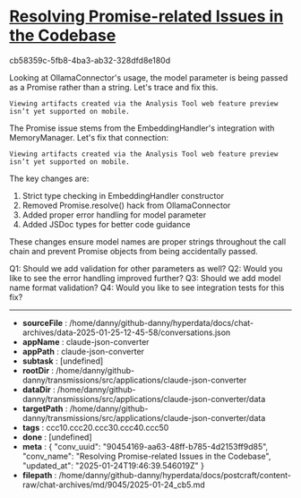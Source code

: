 # [Resolving Promise-related Issues in the Codebase](https://claude.ai/chat/90454169-aa63-48ff-b785-4d2153ff9d85)

cb58359c-5fb8-4ba3-ab32-328dfd8e180d

 Looking at OllamaConnector's usage, the model parameter is being passed as a Promise rather than a string. Let's trace and fix this.
```
Viewing artifacts created via the Analysis Tool web feature preview isn’t yet supported on mobile.
```



The Promise issue stems from the EmbeddingHandler's integration with MemoryManager. Let's fix that connection:
```
Viewing artifacts created via the Analysis Tool web feature preview isn’t yet supported on mobile.
```



The key changes are:
1. Strict type checking in EmbeddingHandler constructor
2. Removed Promise.resolve() hack from OllamaConnector
3. Added proper error handling for model parameter
4. Added JSDoc types for better code guidance

These changes ensure model names are proper strings throughout the call chain and prevent Promise objects from being accidentally passed.

Q1: Should we add validation for other parameters as well?
Q2: Would you like to see the error handling improved further?
Q3: Should we add model name format validation?
Q4: Would you like to see integration tests for this fix?

---

* **sourceFile** : /home/danny/github-danny/hyperdata/docs/chat-archives/data-2025-01-25-12-45-58/conversations.json
* **appName** : claude-json-converter
* **appPath** : claude-json-converter
* **subtask** : [undefined]
* **rootDir** : /home/danny/github-danny/transmissions/src/applications/claude-json-converter
* **dataDir** : /home/danny/github-danny/transmissions/src/applications/claude-json-converter/data
* **targetPath** : /home/danny/github-danny/transmissions/src/applications/claude-json-converter/data
* **tags** : ccc10.ccc20.ccc30.ccc40.ccc50
* **done** : [undefined]
* **meta** : {
  "conv_uuid": "90454169-aa63-48ff-b785-4d2153ff9d85",
  "conv_name": "Resolving Promise-related Issues in the Codebase",
  "updated_at": "2025-01-24T19:46:39.546019Z"
}
* **filepath** : /home/danny/github-danny/hyperdata/docs/postcraft/content-raw/chat-archives/md/9045/2025-01-24_cb5.md